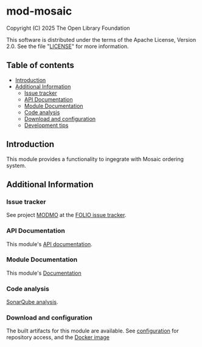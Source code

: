 # mod-mosaic
Copyright (C) 2025 The Open Library Foundation

This software is distributed under the terms of the Apache License,
Version 2.0. See the file "[LICENSE](LICENSE)" for more information.

## Table of contents

* [Introduction](#introduction)
* [Additional Information](#additional-information)
  * [Issue tracker](#issue-tracker)
  * [API Documentation](#api-documentation)
  * [Module Documentation](#module-documentation)
  * [Code analysis](#code-analysis)
  * [Download and configuration](#download-and-configuration)
  * [Development tips](#development-tips)


## Introduction

This module provides a functionality to ingegrate with Mosaic ordering system.

## Additional Information
### Issue tracker

See project [MODMO](https://issues.folio.org/browse/MODMO)
at the [FOLIO issue tracker](https://dev.folio.org/guidelines/issue-tracker/).

### API Documentation

This module's [API documentation](https://dev.folio.org/reference/api/#mod-mosaic).

### Module Documentation
This module's [Documentation](doc/documentation.md)

### Code analysis

[SonarQube analysis](https://sonarcloud.io/dashboard?id=org.folio%3Amod-mosaic).

### Download and configuration

The built artifacts for this module are available.
See [configuration](https://dev.folio.org/download/artifacts) for repository access,
and the [Docker image](https://hub.docker.com/r/folioorg/mod-mosaic/)
